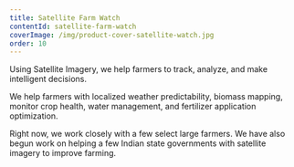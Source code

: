 ```yaml
---
title: Satellite Farm Watch
contentId: satellite-farm-watch
coverImage: /img/product-cover-satellite-watch.jpg
order: 10
---
```


Using Satellite Imagery, we help farmers to track, analyze, and make intelligent decisions.

We help farmers with localized weather predictability, biomass mapping, monitor crop health, water management, and fertilizer application optimization.

Right now, we work closely with a few select large farmers. We have also begun work on helping a few Indian state governments with satellite imagery to improve farming.
